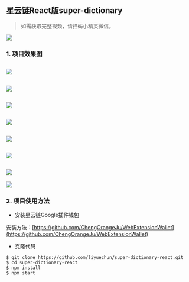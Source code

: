 ## 星云链React版super-dictionary

> 如需获取完整视频，请扫码小精灵微信。

![](http://om1c35wrq.bkt.clouddn.com/%E5%B0%8F%E7%B2%BE%E7%81%B5-%E5%AE%A2%E6%9C%8D.jpeg)
### 1. 项目效果图

![](http://om1c35wrq.bkt.clouddn.com/Snip20180510_12.png)
----
![](http://om1c35wrq.bkt.clouddn.com/Snip20180510_13.png)
----
![](http://om1c35wrq.bkt.clouddn.com/Snip20180510_14.png)
----
![](http://om1c35wrq.bkt.clouddn.com/Snip20180510_15.png)
----
![](http://om1c35wrq.bkt.clouddn.com/Snip20180510_16.png)
----
![](http://om1c35wrq.bkt.clouddn.com/Snip20180510_17.png)
----
![](http://om1c35wrq.bkt.clouddn.com/Snip20180510_19.png)
----
![](http://om1c35wrq.bkt.clouddn.com/Snip20180510_20.png)

### 2. 项目使用方法

- 安装星云链Google插件钱包

安装方法：[https://github.com/ChengOrangeJu/WebExtensionWallet](https://github.com/ChengOrangeJu/WebExtensionWallet)

- 克隆代码

```
$ git clone https://github.com/liyuechun/super-dictionary-react.git
$ cd super-dictionary-react
$ npm install
$ npm start
```


